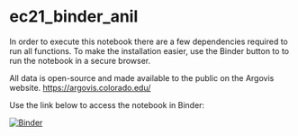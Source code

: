 # ec21_binder_anil
In order to execute this notebook there are a few dependencies required to run all functions. To make the installation easier, use the Binder button to 
to run the notebook in a secure browser. 

All data is open-source and made available to the public on the Argovis website. https://argovis.colorado.edu/ 

Use the link below to access the notebook in Binder: 

[![Binder](https://mybinder.org/badge_logo.svg)](https://mybinder.org/v2/gh/sanil72900/ec21_binder_anil.git/HEAD?filepath=SA_01_Argo_Data_Exploration.ipynb)

